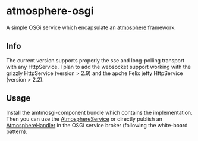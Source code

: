 atmosphere-osgi
===============

A simple OSGi service which encapsulate an [atmosphere](https://github.com/Atmosphere/atmosphere "atmosphere") framework.

Info
-------
The current version supports properly the sse and long-polling transport with any HttpService. I plan to add the websocket support working with the grizzly HttpService (version > 2.9) and the apche Felix jetty HttpService (version > 2.2).

Usage
-----

Install the amtmosgi-component bundle which contains the implementation.
Then you can use the [AtmosphereService](https://github.com/barjo/atmosphere-osgi/blob/master/atmosgi-service/src/main/java/org/barjo/atmosgi/AtmosphereService.java) or directly publish an [AtmosphereHandler](https://github.com/Atmosphere/atmosphere/wiki/Understanding-AtmosphereHandler) in the OSGi service broker (following the white-board pattern).
